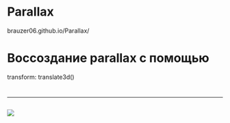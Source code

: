 # Parallax
brauzer06.github.io/Parallax/

# Воссоздание parallax с помощью 
transform: translate3d()

#  <hr>
![](https://i.ibb.co/yszTmh2/11111.jpg)
